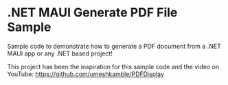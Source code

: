 # .NET MAUI Generate PDF File Sample
Sample code to demonstrate how to generate a PDF document from a .NET MAUI app or any .NET based project!

This project has been the inspiration for this sample code and the video on YouTube: https://github.com/umeshkamble/PDFDisplay
